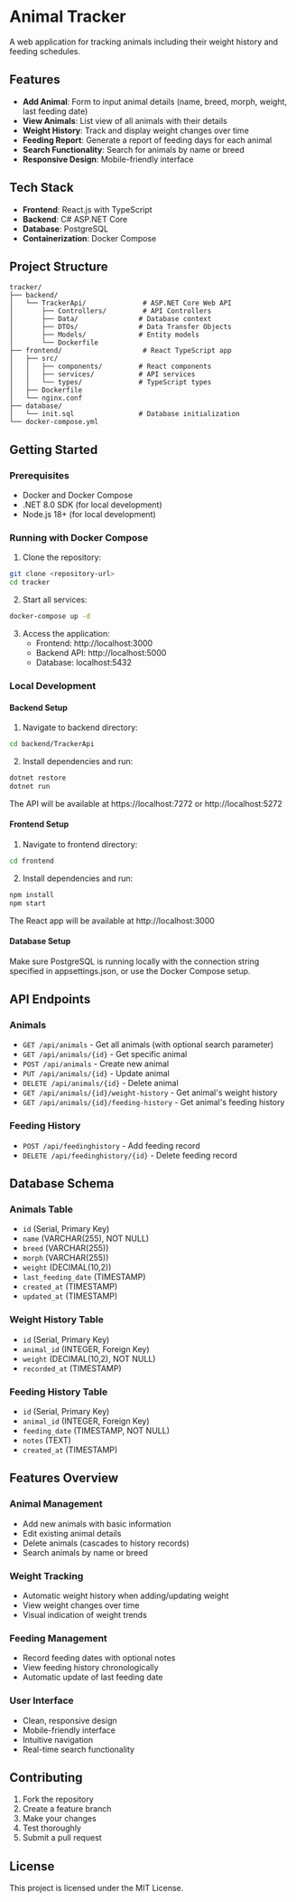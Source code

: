 # Animal Tracker

A web application for tracking animals including their weight history and feeding schedules.

## Features

- **Add Animal**: Form to input animal details (name, breed, morph, weight, last feeding date)
- **View Animals**: List view of all animals with their details
- **Weight History**: Track and display weight changes over time
- **Feeding Report**: Generate a report of feeding days for each animal
- **Search Functionality**: Search for animals by name or breed
- **Responsive Design**: Mobile-friendly interface

## Tech Stack

- **Frontend**: React.js with TypeScript
- **Backend**: C# ASP.NET Core
- **Database**: PostgreSQL
- **Containerization**: Docker Compose

## Project Structure

```
tracker/
├── backend/
│   └── TrackerApi/              # ASP.NET Core Web API
│       ├── Controllers/         # API Controllers
│       ├── Data/               # Database context
│       ├── DTOs/               # Data Transfer Objects
│       ├── Models/             # Entity models
│       └── Dockerfile
├── frontend/                    # React TypeScript app
│   ├── src/
│   │   ├── components/         # React components
│   │   ├── services/           # API services
│   │   └── types/              # TypeScript types
│   ├── Dockerfile
│   └── nginx.conf
├── database/
│   └── init.sql                # Database initialization
└── docker-compose.yml
```

## Getting Started

### Prerequisites

- Docker and Docker Compose
- .NET 8.0 SDK (for local development)
- Node.js 18+ (for local development)

### Running with Docker Compose

1. Clone the repository:
```bash
git clone <repository-url>
cd tracker
```

2. Start all services:
```bash
docker-compose up -d
```

3. Access the application:
   - Frontend: http://localhost:3000
   - Backend API: http://localhost:5000
   - Database: localhost:5432

### Local Development

#### Backend Setup

1. Navigate to backend directory:
```bash
cd backend/TrackerApi
```

2. Install dependencies and run:
```bash
dotnet restore
dotnet run
```

The API will be available at https://localhost:7272 or http://localhost:5272

#### Frontend Setup

1. Navigate to frontend directory:
```bash
cd frontend
```

2. Install dependencies and run:
```bash
npm install
npm start
```

The React app will be available at http://localhost:3000

#### Database Setup

Make sure PostgreSQL is running locally with the connection string specified in appsettings.json, or use the Docker Compose setup.

## API Endpoints

### Animals
- `GET /api/animals` - Get all animals (with optional search parameter)
- `GET /api/animals/{id}` - Get specific animal
- `POST /api/animals` - Create new animal
- `PUT /api/animals/{id}` - Update animal
- `DELETE /api/animals/{id}` - Delete animal
- `GET /api/animals/{id}/weight-history` - Get animal's weight history
- `GET /api/animals/{id}/feeding-history` - Get animal's feeding history

### Feeding History
- `POST /api/feedinghistory` - Add feeding record
- `DELETE /api/feedinghistory/{id}` - Delete feeding record

## Database Schema

### Animals Table
- `id` (Serial, Primary Key)
- `name` (VARCHAR(255), NOT NULL)
- `breed` (VARCHAR(255))
- `morph` (VARCHAR(255))
- `weight` (DECIMAL(10,2))
- `last_feeding_date` (TIMESTAMP)
- `created_at` (TIMESTAMP)
- `updated_at` (TIMESTAMP)

### Weight History Table
- `id` (Serial, Primary Key)
- `animal_id` (INTEGER, Foreign Key)
- `weight` (DECIMAL(10,2), NOT NULL)
- `recorded_at` (TIMESTAMP)

### Feeding History Table
- `id` (Serial, Primary Key)
- `animal_id` (INTEGER, Foreign Key)
- `feeding_date` (TIMESTAMP, NOT NULL)
- `notes` (TEXT)
- `created_at` (TIMESTAMP)

## Features Overview

### Animal Management
- Add new animals with basic information
- Edit existing animal details
- Delete animals (cascades to history records)
- Search animals by name or breed

### Weight Tracking
- Automatic weight history when adding/updating weight
- View weight changes over time
- Visual indication of weight trends

### Feeding Management
- Record feeding dates with optional notes
- View feeding history chronologically
- Automatic update of last feeding date

### User Interface
- Clean, responsive design
- Mobile-friendly interface
- Intuitive navigation
- Real-time search functionality

## Contributing

1. Fork the repository
2. Create a feature branch
3. Make your changes
4. Test thoroughly
5. Submit a pull request

## License

This project is licensed under the MIT License.
